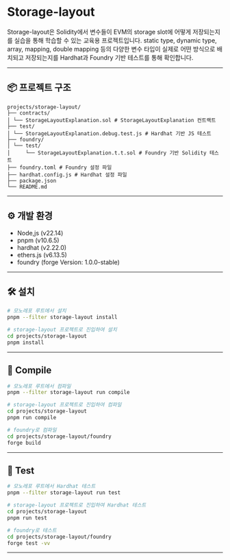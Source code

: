 # Storage-layout
Storage-layout은 Solidity에서 변수들이 EVM의 storage slot에 어떻게 저장되는지를 실습을 통해 학습할 수 있는 교육용 프로젝트입니다.
static type, dynamic type, array, mapping, double mapping 등의 다양한 변수 타입이 실제로 어떤 방식으로 배치되고 저장되는지를 Hardhat과 Foundry 기반 테스트를 통해 확인합니다.

---

## 📦 프로젝트 구조

```
projects/storage-layout/
├── contracts/
│ └── StorageLayoutExplanation.sol # StorageLayoutExplanation 컨트랙트
├── test/
│ └── StorageLayoutExplanation.debug.test.js # Hardhat 기반 JS 테스트
├── foundry/
│ └── test/
│     └── StorageLayoutExplanation.t.t.sol # Foundry 기반 Solidity 테스트
├── foundry.toml # Foundry 설정 파일
├── hardhat.config.js # Hardhat 설정 파일
├── package.json
└── README.md
```

---

## ⚙️ 개발 환경
- Node,js (v22.14)
- pnpm (v10.6.5)
- hardhat (v2.22.0)
- ethers.js (v6.13.5)
- foundry (forge Version: 1.0.0-stable)

---

## 🛠️ 설치
```bash
# 모노레포 루트에서 설치
pnpm --filter storage-layout install

# storage-layout 프로젝트로 진입하여 설치
cd projects/storage-layout
pnpm install
```

---

## 🧱 Compile
```bash
# 모노레포 루트에서 컴파일
pnpm --filter storage-layout run compile

# storage-layout 프로젝트로 진입하여 컴파일
cd projects/storage-layout
pnpm run compile

# foundry로 컴파일
cd projects/storage-layout/foundry
forge build
```

---

## 🧪 Test
```bash
# 모노레포 루트에서 Hardhat 테스트
pnpm --filter storage-layout run test

# storage-layout 프로젝트로 진입하여 Hardhat 테스트
cd projects/storage-layout
pnpm run test

# foundry로 테스트
cd projects/storage-layout/foundry
forge test -vv
```

---
